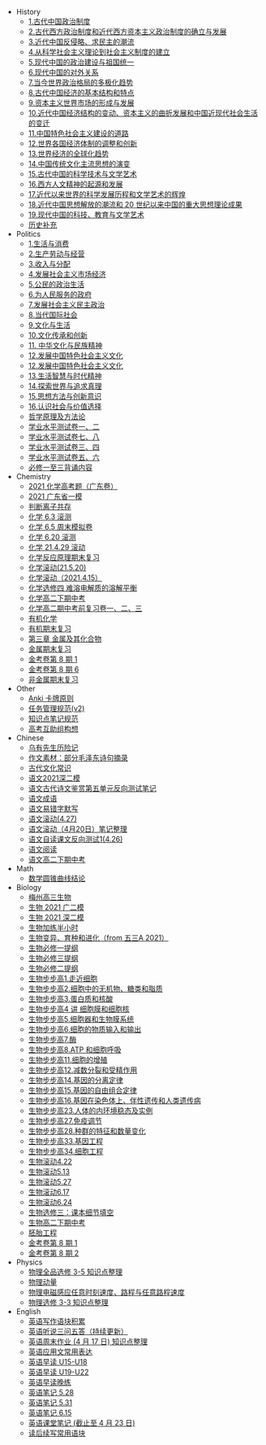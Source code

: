   - History
    - [1.古代中国政治制度](History/1.古代中国政治制度.md)
    - [2.古代西方政治制度和近代西方资本主义政治制度的确立与发展](History/2.古代西方政治制度和近代西方资本主义政治制度的确立与发展.md)
    - [3.近代中国反侵略、求民主的潮流](History/3.近代中国反侵略、求民主的潮流.md)
    - [4.从科学社会主义理论到社会主义制度的建立](History/4.从科学社会主义理论到社会主义制度的建立.md)
    - [5.现代中国的政治建设与祖国统一](History/5.现代中国的政治建设与祖国统一.md)
    - [6.现代中国的对外关系](History/6.现代中国的对外关系.md)
    - [7.当今世界政治格局的多极化趋势](History/7.当今世界政治格局的多极化趋势.md)
    - [8.古代中国经济的基本结构和特点](History/8.古代中国经济的基本结构和特点.md)
    - [9.资本主义世界市场的形成与发展](History/9.资本主义世界市场的形成与发展.md)
    - [10.近代中国经济结构的变动、资本主义的曲折发展和中国近现代社会生活的变迁](History/10.近代中国经济结构的变动、资本主义的曲折发展和中国近现代社会生活的变迁.md)
    - [11.中国特色社会主义建设的道路](History/11.中国特色社会主义建设的道路.md)
    - [12.世界各国经济体制的调整和创新](History/12.世界各国经济体制的调整和创新.md)
    - [13.世界经济的全球化趋势](History/13.世界经济的全球化趋势.md)
    - [14.中国传统文化主流思想的演变](History/14.中国传统文化主流思想的演变.md)
    - [15.古代中国的科学技术与文学艺术](History/15.古代中国的科学技术与文学艺术.md)
    - [16.西方人文精神的起源和发展](History/16.西方人文精神的起源和发展.md)
    - [17.近代以来世界的科学发展历程和文学艺术的辉煌](History/17.近代以来世界的科学发展历程和文学艺术的辉煌.md)
    - [18.近代中国思想解放的潮流和 20 世纪以来中国的重大思想理论成果](History/18.近代中国思想解放的潮流和-20-世纪以来中国的重大思想理论成果.md)
    - [19.现代中国的科技、教育与文学艺术](History/19.现代中国的科技、教育与文学艺术.md)
    - [历史补充](History/历史补充.md)
  - Politics
    - [1.生活与消费](Politics/1.生活与消费.md)
    - [2.生产劳动与经营](Politics/2.生产劳动与经营.md)
    - [3.收入与分配](Politics/3.收入与分配.md)
    - [4.发展社会主义市场经济](Politics/4.发展社会主义市场经济.md)
    - [5.公民的政治生活](Politics/5.公民的政治生活.md)
    - [6.为人民服务的政府](Politics/6.为人民服务的政府.md)
    - [7.发展社会主义民主政治](Politics/7.发展社会主义民主政治.md)
    - [8.当代国际社会](Politics/8.当代国际社会.md)
    - [9.文化与生活](Politics/9.文化与生活.md)
    - [10.文化传承和创新](Politics/10.文化传承和创新.md)
    - [11. 中华文化与民族精神](Politics/11.-中华文化与民族精神.md)
    - [12.发展中国特色社会主义文化](Politics/12.发展中国特色社会主义文化-(1).md)
    - [12.发展中国特色社会主义文化](Politics/12.发展中国特色社会主义文化.md)
    - [13.生活智慧与时代精神](Politics/13.生活智慧与时代精神.md)
    - [14.探索世界与追求真理](Politics/14.探索世界与追求真理.md)
    - [15.思想方法与创新意识](Politics/15.思想方法与创新意识.md)
    - [16.认识社会与价值选择](Politics/16.认识社会与价值选择.md)
    - [哲学原理及方法论](Politics/哲学原理及方法论.md)
    - [学业水平测试卷一、二](Politics/学业水平测试卷一、二.md)
    - [学业水平测试卷七、八](Politics/学业水平测试卷七、八.md)
    - [学业水平测试卷三、四](Politics/学业水平测试卷三、四.md)
    - [学业水平测试卷五、六](Politics/学业水平测试卷五、六.md)
    - [必修一至三背诵内容](Politics/必修一至三背诵内容.md)
  - Chemistry
    - [2021 化学高考题（广东卷）](Chemistry/2021-化学高考题（广东卷）.md)
    - [2021 广东省一模](Chemistry/2021-广东省一模.md)
    - [判断离子共存](Chemistry/判断离子共存.md)
    - [化学 6.3 滚测](Chemistry/化学-6.3-滚测.md)
    - [化学 6.5 周末模拟卷](Chemistry/化学-6.5-周末模拟卷.md)
    - [化学 6.20 滚测](Chemistry/化学-6.20-滚测.md)
    - [化学 21.4.29 滚动](Chemistry/化学-21.4.29-滚动.md)
    - [化学反应原理期末复习](Chemistry/化学反应原理期末复习.md)
    - [化学滚动(21.5.20)](Chemistry/化学滚动(21.5.20).md)
    - [化学滚动（2021.4.15）](Chemistry/化学滚动（2021.4.15）.md)
    - [化学选修四 难溶电解质的溶解平衡](Chemistry/化学选修四-难溶电解质的溶解平衡.md)
    - [化学高二下期中考](Chemistry/化学高二下期中考.md)
    - [化学高二期中考前复习卷一、二、三](Chemistry/化学高二期中考前复习卷一、二、三.md)
    - [有机化学](Chemistry/有机化学.md)
    - [有机期末复习](Chemistry/有机期末复习.md)
    - [第三章 金属及其化合物](Chemistry/第三章-金属及其化合物.md)
    - [金属期末复习](Chemistry/金属期末复习.md)
    - [金考卷第 8 期 1](Chemistry/金考卷第-8-期-1.md)
    - [金考卷第 8 期 6](Chemistry/金考卷第-8-期-6.md)
    - [非金属期末复习](Chemistry/非金属期末复习.md)
  - Other
    - [Anki 卡牌原则](Other/Anki-卡牌原则.md)
    - [任务管理规范(v2)](Other/任务管理规范(v2).md)
    - [知识点笔记规范](Other/知识点笔记规范.md)
    - [高考互助组构想](Other/高考互助组构想.md)
  - Chinese
    - [乌有先生历险记](Chinese/乌有先生历险记.md)
    - [作文素材：部分毛泽东诗句摘录](Chinese/作文素材：部分毛泽东诗句摘录.md)
    - [古代文化常识](Chinese/古代文化常识.md)
    - [语文2021深二模](Chinese/语文2021深二模.md)
    - [语文古代诗文鉴赏第五单元反向测试笔记](Chinese/语文古代诗文鉴赏第五单元反向测试笔记.md)
    - [语文成语](Chinese/语文成语.md)
    - [语文易错字默写](Chinese/语文易错字默写.md)
    - [语文滚动(4.27)](Chinese/语文滚动(4.27).md)
    - [语文滚动（4月20日）笔记整理](Chinese/语文滚动（4月20日）笔记整理.md)
    - [语文自读课文反向测试1(4.26)](Chinese/语文自读课文反向测试1(4.26).md)
    - [语文阅读](Chinese/语文阅读.md)
    - [语文高二下期中考](Chinese/语文高二下期中考.md)
  - Math
    - [数学圆锥曲线结论](Math/数学圆锥曲线结论.md)
  - Biology
    - [梅州高三生物](Biology/梅州高三生物.md)
    - [生物 2021 广二模](Biology/生物-2021-广二模.md)
    - [生物 2021 深二模](Biology/生物-2021-深二模.md)
    - [生物加练半小时](Biology/生物加练半小时.md)
    - [生物变异、育种和进化（from 五三A 2021）](Biology/生物变异、育种和进化（from-五三A-2021）.md)
    - [生物必修一提纲](Biology/生物必修一提纲.md)
    - [生物必修三提纲](Biology/生物必修三提纲.md)
    - [生物必修二提纲](Biology/生物必修二提纲.md)
    - [生物步步高1.走近细胞](Biology/生物步步高1.走近细胞.md)
    - [生物步步高2.细胞中的无机物、糖类和脂质](Biology/生物步步高2.细胞中的无机物、糖类和脂质.md)
    - [生物步步高3.蛋白质和核酸](Biology/生物步步高3.蛋白质和核酸.md)
    - [生物步步高4 讲 细胞膜和细胞核](Biology/生物步步高4-讲-细胞膜和细胞核.md)
    - [生物步步高5.细胞器和生物膜系统](Biology/生物步步高5.细胞器和生物膜系统.md)
    - [生物步步高6.细胞的物质输入和输出](Biology/生物步步高6.细胞的物质输入和输出.md)
    - [生物步步高7.酶](Biology/生物步步高7.酶.md)
    - [生物步步高8.ATP 和细胞呼吸](Biology/生物步步高8.ATP-和细胞呼吸.md)
    - [生物步步高11.细胞的增殖](Biology/生物步步高11.细胞的增殖.md)
    - [生物步步高12.减数分裂和受精作用](Biology/生物步步高12.减数分裂和受精作用.md)
    - [生物步步高14.基因的分离定律](Biology/生物步步高14.基因的分离定律.md)
    - [生物步步高15.基因的自由组合定律](Biology/生物步步高15.基因的自由组合定律.md)
    - [生物步步高16.基因在染色体上、伴性遗传和人类遗传病](Biology/生物步步高16.基因在染色体上、伴性遗传和人类遗传病.md)
    - [生物步步高23.人体的内环境稳态及实例](Biology/生物步步高23.人体的内环境稳态及实例.md)
    - [生物步步高27.免疫调节](Biology/生物步步高27.免疫调节.md)
    - [生物步步高28.种群的特征和数量变化](Biology/生物步步高28.种群的特征和数量变化.md)
    - [生物步步高33.基因工程](Biology/生物步步高33.基因工程.md)
    - [生物步步高34.细胞工程](Biology/生物步步高34.细胞工程.md)
    - [生物滚动4.22](Biology/生物滚动4.22.md)
    - [生物滚动5.13](Biology/生物滚动5.13.md)
    - [生物滚动5.27](Biology/生物滚动5.27.md)
    - [生物滚动6.17](Biology/生物滚动6.17.md)
    - [生物滚动6.24](Biology/生物滚动6.24.md)
    - [生物选修三：课本细节填空](Biology/生物选修三：课本细节填空.md)
    - [生物高二下期中考](Biology/生物高二下期中考.md)
    - [胚胎工程](Biology/胚胎工程.md)
    - [金考卷第 8 期 1](Biology/金考卷第-8-期-1-(1).md)
    - [金考卷第 8 期 2](Biology/金考卷第-8-期-2.md)
  - Physics
    - [物理全品选修 3-5 知识点整理](Physics/物理全品选修-3-5-知识点整理.md)
    - [物理动量](Physics/物理动量.md)
    - [物理电磁感应任意时刻速度、路程与任意路程速度](Physics/物理电磁感应任意时刻速度、路程与任意路程速度.md)
    - [物理选修 3-3 知识点整理](Physics/物理选修-3-3-知识点整理.md)
  - English
    - [英语写作语块积累](English/英语写作语块积累.md)
    - [英语听说三问五答（持续更新）](English/英语听说三问五答（持续更新）.md)
    - [英语周末作业 (4 月 17 日) 知识点整理](English/英语周末作业-(4-月-17-日)-知识点整理.md)
    - [英语应用文常用表达](English/英语应用文常用表达.md)
    - [英语早读 U15-U18](English/英语早读-U15-U18.md)
    - [英语早读 U19-U22](English/英语早读-U19-U22.md)
    - [英语早读晚练](English/英语早读晚练.md)
    - [英语笔记 5.28](English/英语笔记-5.28.md)
    - [英语笔记 5.31](English/英语笔记-5.31.md)
    - [英语笔记 6.15](English/英语笔记-6.15.md)
    - [英语课堂笔记 (截止至 4 月 23 日)](English/英语课堂笔记-(截止至-4-月-23-日).md)
    - [读后续写常用语块](English/读后续写常用语块.md)
